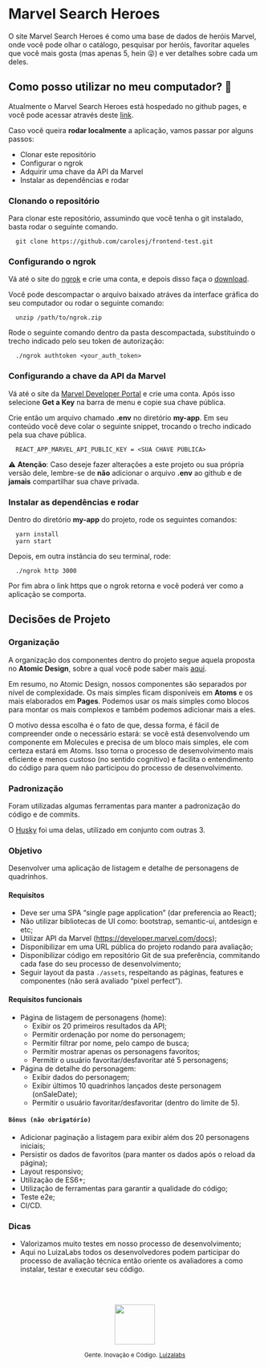 # Marvel Search Heroes

O site Marvel Search Heroes é como uma base de dados de heróis Marvel, onde você pode olhar o catálogo, pesquisar por heróis, favoritar aqueles que você mais gosta (mas apenas 5, hein :stuck_out_tongue_winking_eye:) e ver detalhes sobre cada um deles.

## Como posso utilizar no meu computador? :thinking:

Atualmente o Marvel Search Heroes está hospedado no github pages, e você pode acessar através deste [link](https://carolesj.github.io/frontend-test/).

Caso você queira **rodar localmente** a aplicação, vamos passar por alguns passos:

* Clonar este repositório
* Configurar o ngrok
* Adquirir uma chave da API da Marvel
* Instalar as dependências e rodar


### Clonando o repositório

Para clonar este repositório, assumindo que você tenha o git instalado, basta rodar o seguinte comando.

```
  git clone https://github.com/carolesj/frontend-test.git
```


### Configurando o ngrok

Vá até o site do [ngrok](https://ngrok.com/) e crie uma conta, e depois disso faça o [download](https://ngrok.com/download).

Você pode descompactar o arquivo baixado atráves da interface gráfica do seu computador ou rodar o seguinte comando:

```
  unzip /path/to/ngrok.zip
```

Rode o seguinte comando dentro da pasta descompactada, substituindo o trecho indicado pelo seu token de autorização:

```
  ./ngrok authtoken <your_auth_token>
```


### Configurando a chave da API da Marvel

Vá até o site da [Marvel Developer Portal](https://www.marvel.com/signin?referer=https%3A%2F%2Fdeveloper.marvel.com%2Faccount) e crie uma conta. Após isso selecione **Get a Key** na barra de menu e copie sua chave pública.

Crie então um arquivo chamado **.env** no diretório **my-app**. Em seu conteúdo você deve colar o seguinte snippet, trocando o trecho indicado pela sua chave pública.

```
  REACT_APP_MARVEL_API_PUBLIC_KEY = <SUA CHAVE PÚBLICA>
```

:warning: **Atenção**: Caso deseje fazer alterações a este projeto ou sua própria versão dele, lembre-se de **não** adicionar o arquivo **.env** ao github e de **jamais** compartilhar sua chave privada.


### Instalar as dependências e rodar

Dentro do diretório **my-app** do projeto, rode os seguintes comandos:

```
  yarn install
  yarn start
```

Depois, em outra instância do seu terminal, rode:

```
  ./ngrok http 3000
```

Por fim abra o link https que o ngrok retorna e você poderá ver como a aplicação se comporta.



## Decisões de Projeto

### Organização

A organização dos componentes dentro do projeto segue aquela proposta no **Atomic Design**, sobre a qual você pode saber mais [aqui](https://bradfrost.com/blog/post/atomic-web-design/).

Em resumo, no Atomic Design, nossos componentes são separados por nível de complexidade. Os mais simples ficam disponíveis em **Atoms** e os mais elaborados em **Pages**. Podemos usar os mais simples como blocos para montar os mais complexos e também podemos adicionar mais a eles.

O motivo dessa escolha é o fato de que, dessa forma, é fácil de compreender onde o necessário estará: se você está desenvolvendo um componente em Molecules e precisa de um bloco mais simples, ele com certeza estará em Atoms. Isso torna o processo de desenvolvimento mais eficiente e menos custoso (no sentido cognitivo) e facilita o entendimento do código para quem não participou do processo de desenvolvimento.

### Padronização

Foram utilizadas algumas ferramentas para manter a padronização do código e de commits.

O [Husky](https://github.com/typicode/husky) foi uma delas, utilizado em conjunto com outras 3. 



### Objetivo
Desenvolver uma aplicação de listagem e detalhe de personagens de quadrinhos.

#### Requisitos
- Deve ser uma SPA “single page application” (dar preferencia ao React);
- Não utilizar bibliotecas de UI como: bootstrap, semantic-ui, antdesign e etc;
- Utilizar API da Marvel (https://developer.marvel.com/docs);
- Disponibilizar em uma URL pública do projeto rodando para avaliação;
- Disponibilizar código em repositório Git de sua preferência, commitando cada fase do seu processo de desenvolvimento;
- Seguir layout da pasta `./assets`, respeitando as páginas, features e componentes (não será avaliado “pixel perfect”).

#### Requisitos funcionais
- Página de listagem de personagens (home):
  - Exibir os 20 primeiros resultados da API;
  - Permitir ordenação por nome do personagem;
  - Permitir filtrar por nome, pelo campo de busca;
  - Permitir mostrar apenas os personagens favoritos;
  - Permitir o usuário favoritar/desfavoritar até 5 personagens;
- Página de detalhe do personagem:
  - Exibir dados do personagem;
  - Exibir últimos 10 quadrinhos lançados deste personagem (onSaleDate);
  - Permitir o usuário favoritar/desfavoritar (dentro do limite de 5).
  
#### `Bônus (não obrigatório)`
- Adicionar paginação a listagem para exibir além dos 20 personagens iniciais;
- Persistir os dados de favoritos (para manter os dados após o reload da página);
- Layout responsivo;
- Utilização de ES6+;
- Utilização de ferramentas para garantir a qualidade do código;
- Teste e2e;
- CI/CD.

### Dicas
- Valorizamos muito testes em nosso processo de desenvolvimento;
- Aqui no LuizaLabs todos os desenvolvedores podem participar do processo de avaliação técnica então oriente os avaliadores a como instalar, testar e executar seu código.

<br/>
<br/>

<p align="center"><img src="luizalabs.jpeg" width="80" height="80"/></p>
<p align="center">
<sub>Gente. Inovação e Código. <a href="https://luizalabs.com">Luizalabs</a></sub>
</p>
